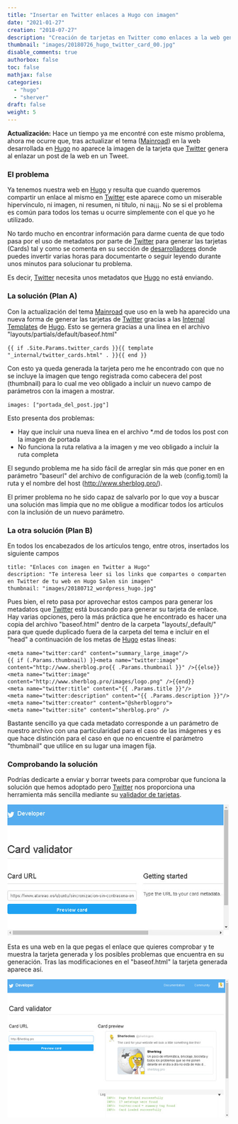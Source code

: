 ```yaml
---
title: "Insertar en Twitter enlaces a Hugo con imagen"
date: "2021-01-27"
creation: "2018-07-27"
description: "Creación de tarjetas en Twitter como enlaces a la web generada en Hugo. Dos soluciones a un problema."
thumbnail: "images/20180726_hugo_twitter_card_00.jpg"
disable_comments: true
authorbox: false
toc: false
mathjax: false
categories:
  - "hugo"
  - "sherver"
draft: false
weight: 5
---
```

**Actualización:** Hace un tiempo ya me encontré con este mismo problema, ahora me ocurre que, tras actualizar el tema ([Mainroad]) en la web desarrollada en [Hugo] no aparece la imagen de la tarjeta que [Twitter] genera al enlazar un post de la web en un Tweet.

<!--more-->

### El problema
Ya tenemos nuestra web en [Hugo] y resulta que cuando queremos compartir un enlace al mismo en [Twitter] este aparece como un miserable hipervínculo, ni imagen, ni resumen, ni título, ni na¡¡¡.  No se si el problema es común para todos los temas u ocurre simplemente con el que yo he utilizado.

No tardo mucho en encontrar información para darme cuenta de que todo pasa por el uso de metadatos por parte de [Twitter] para generar las tarjetas (Cards) tal y como se comenta en su sección de [desarrolladores][2] donde puedes invertir varias horas para documentarte o seguir leyendo durante unos minutos para solucionar tu problema.

Es decir, [Twitter] necesita unos metadatos que [Hugo] no está enviando.

### La solución (Plan A)
Con la actualización del tema [Mainroad] que uso en la web ha aparecido una nueva forma de generar las tarjetas de [Twitter] gracias a las [Internal Templates] de [Hugo]. Esto se gernera gracias a una línea en el archivo "layouts/partials/default/baseof.html"

```
{{ if .Site.Params.twitter_cards }}{{ template "_internal/twitter_cards.html" . }}{{ end }}
```
Con esto ya queda generada la tarjeta pero me he encontrado con que no se incluye la imagen que tengo registrada como cabecera del post (thumbnail) para lo cual me veo obligado a incluir un nuevo campo de parámetros con la imagen a mostrar.

```
images: ["portada_del_post.jpg"]
```

Esto presenta dos problemas:
- Hay que incluir una nueva línea en el archivo *.md de todos los post con la imagen de portada
- No funciona la ruta relativa a la imagen y me veo obligado a incluir la ruta completa

El segundo problema me ha sido fácil de arreglar sin más que poner en en parámetro "baseurl" del archivo de configuración de la web (config.toml) la ruta y el nombre del host (http://www.sherblog.pro/).

El primer problema no he sido capaz de salvarlo por lo que voy a buscar una solución mas limpia que no me obligue a modificar todos los artículos con la inclusión de un nuevo parámetro.


### La otra solución (Plan B)

En todos los encabezados de los artículos tengo, entre otros, insertados los siguiente campos

```
title: "Enlaces con imagen en Twitter a Hugo"
description: "Te interesa leer si los links que compartes o comparten en Twitter de tu web en Hugo Salen sin imagen"
thumbnail: "images/20180712_wordpress_hugo.jpg"
```

Pues bien, el reto pasa por aprovechar estos campos para generar los metadatos que [Twitter] está buscando para generar su tarjeta de enlace.  Hay varias opciones, pero la más práctica que he encontrado es hacer una copia del archivo "baseof.html" dentro de la carpeta "layouts/_default/" para que quede duplicado fuera de la carpeta del tema e incluir en el "head" a continuación de los metas de [Hugo] estas líneas:

```
<meta name="twitter:card" content="summary_large_image"/>
{{ if (.Params.thumbnail) }}<meta name="twitter:image" content="http://www.sherblog.pro{{ .Params.thumbnail }}" />{{else}}<meta name="twitter:image" content="http://www.sherblog.pro/images/logo.png" />{{end}}
<meta name="twitter:title" content="{{ .Params.title }}"/>
<meta name="twitter:description" content="{{ .Params.description }}"/>
<meta name="twitter:creator" content="@sherblogpro">
<meta name="twitter:site" content="sherblog.pro" />
```

Bastante sencillo ya que cada metadato corresponde a un parámetro de nuestro archivo con una particularidad para el caso de las imágenes y es que hace distinción para el caso en que no encuentre el parámetro "thumbnail" que utilice en su lugar una imagen fija.

### Comprobando la solución

Podrías dedicarte a enviar y borrar tweets para comprobar que funciona la solución que hemos adoptado pero [Twitter] nos proporciona una herramienta más sencilla mediante su [validador de tarjetas][4].

![CardsGen][5]

Esta es una web en la que pegas el enlace que quieres comprobar y te muestra la tarjeta generada y los posibles problemas que encuentra en su generación.  Tras las modificaciones en el "baseof.html" la tarjeta generada aparece así.

![CardsGen][6]

[Twitter]: https://twitter.com
[2]: https://developer.twitter.com/en/docs/tweets/optimize-with-cards/guides/getting-started.html
[Hugo]: https://gohugo.io/
[Internal Templates]: https://gohugo.io/templates/internal/#twitter-cards
[Mainroad]: https://themes.gohugo.io/mainroad/
[4]: https://cards-dev.twitter.com/validator
[5]: /images/20180726_hugo_twitter_card_01.jpg
[6]: /images/20180726_hugo_twitter_card_02.jpg
